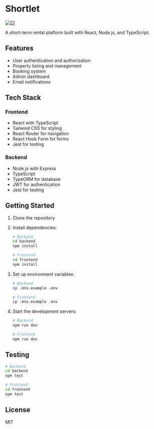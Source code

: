 # Shortlet

[![CI](https://github.com/yourusername/shortlet/actions/workflows/ci.yml/badge.svg)](https://github.com/yourusername/shortlet/actions/workflows/ci.yml)

A short-term rental platform built with React, Node.js, and TypeScript.

## Features

- User authentication and authorization
- Property listing and management
- Booking system
- Admin dashboard
- Email notifications

## Tech Stack

### Frontend
- React with TypeScript
- Tailwind CSS for styling
- React Router for navigation
- React Hook Form for forms
- Jest for testing

### Backend
- Node.js with Express
- TypeScript
- TypeORM for database
- JWT for authentication
- Jest for testing

## Getting Started

1. Clone the repository
2. Install dependencies:
   ```bash
   # Backend
   cd backend
   npm install
   
   # Frontend
   cd frontend
   npm install
   ```

3. Set up environment variables:
   ```bash
   # Backend
   cp .env.example .env
   
   # Frontend
   cp .env.example .env
   ```

4. Start the development servers:
   ```bash
   # Backend
   npm run dev
   
   # Frontend
   npm run dev
   ```

## Testing

```bash
# Backend
cd backend
npm test

# Frontend
cd frontend
npm test
```

## License

MIT 